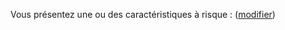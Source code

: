 Vous présentez une ou des caractéristiques à risque : <b id="nom-caracteristiques-a-risques"></b> (<a href="#caracteristiques">modifier</a>)
